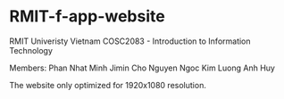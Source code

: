 # RMIT-f-app-website

RMIT Univeristy Vietnam
COSC2083 - Introduction to Information Technology

Members:
Phan Nhat Minh
Jimin Cho
Nguyen Ngoc Kim
Luong Anh Huy

The website only optimized for 1920x1080 resolution.
